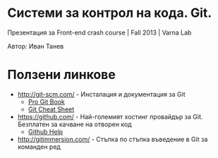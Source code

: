 Системи за контрол на кода. Git.
================================

Презентация за Front-end crash course | Fall 2013 | Varna Lab

Автор: Иван Танев

# Ползени линкове #

* <http://git-scm.com/> - Инсталация и документация за Git
	+ [Pro Git Book](http://git-scm.com/book)
	+ [Git Cheat Sheet](ttps://na1.salesforce.com/help/pdfs/en/salesforce_git_developer_cheatsheet.pdf)
* <https://github.com/> - Най-големият хостинг провайдър за Git. Безплатен за качване на отворен код
	+ [Github Help](https://help.github.com/)
* <http://gitimmersion.com/> - Стъпка по стъпка въведение в Git за команден ред